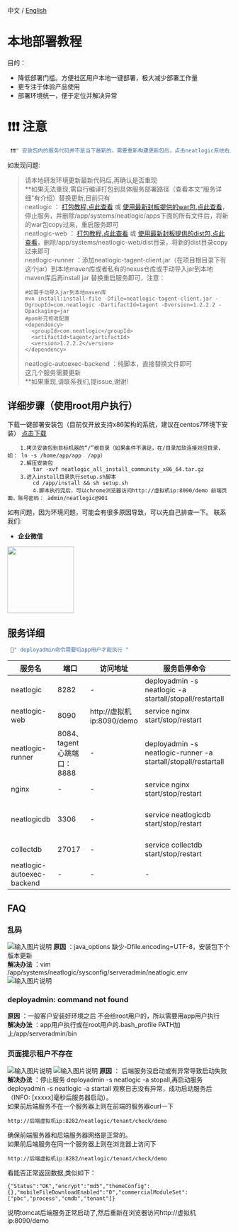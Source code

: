 中文 / [English](LOCAL_INSTALL.en.md)

# 本地部署教程
  目的：
  - 降低部署门槛。方便社区用户本地一键部署，极大减少部署工作量
  - 更专注于体验产品使用
  - 部署环境统一，便于定位并解决异常

# ❗❗❗ 注意
```js
 ❗❗❗" 安装包内的服务代码并不是当下最新的，需要重新构建更新包后，点击neatlogic系统右上角“问号”图标的帮助文档才能正常显示使用"   
```
 如发现问题:<br>
>请本地研发环境更新最新代码后,再确认是否重现<br>
> **如果无法重现,需自行编译打包到具体服务部署路径（查看本文“服务详细”有介绍）替换更新,目前只有<br>
> neatlogic ： <a href="https://gitee.com/neat-logic/neatlogic-itom-all/blob/develop3.0.0/WAR_INSTALL.md">打包教程,点此查看</a> 或 <a href="https://gitee.com/neat-logic/neatlogic-itom-all/releases">使用最新封板提供的war包,点此查看</a>，停止服务，并删除/app/systems/neatlogic/apps下面的所有文件后，将新的war包copy过来，重启服务即可<br>
> neatlogic-web ： <a href="https://gitee.com/neat-logic/neatlogic-web/blob/develop3.0.0/README.md">打包教程,点此查看</a> 或 <a href="https://gitee.com/neat-logic/neatlogic-itom-all/releases">使用最新封板提供的dist包,点此查看</a>，删除/app/systems/neatlogic-web/dist目录，将新的dist目录copy过来即可<br>
> neatlogic-runner ：添加neatlogic-tagent-client.jar（在项目根目录下有这个jar）到本地maven库或者私有的nexus仓库或手动导入jar到本地maven库后再install jar 替换重启服务即可，注意：<br>
> ```
> #如需手动导入jar到本地maven库
> mvn install:install-file -Dfile=neatlogic-tagent-client.jar -DgroupId=com.neatlogic -DartifactId=tagent -Dversion=1.2.2.2 -Dpackaging=jar
> #pom补充修改配置
> <dependency>
> 	<groupId>com.neatlogic</groupId>
> 	<artifactId>tagent</artifactId>
> 	<version>1.2.2.2</version>
> </dependency>
> ```
> neatlogic-autoexec-backend ：纯脚本，直接替换文件即可<br>
> 这几个服务需要更新<br>
> **如果重现,请联系我们,提issue,谢谢!<br>
## 详细步骤（使用root用户执行）
下载一键部署安装包（目前仅开放支持x86架构的系统，建议在centos7环境下安装）
[点击下载](https://pan.baidu.com/s/1WsTvyIKjK-Bfd3kQzQfnZA?pwd=ccct)
```
	1.拷贝安装包到目标机器的“/”根目录（如果条件不满足，在/目录加软连接对应目录，如： ln -s /home/app/app  /app）
	2.解压安装包
		tar -xvf neatlogic_all_install_community_x86_64.tar.gz
	3.进入install目录执行setup.sh脚本
		cd /app/install && sh setup.sh
        4.脚本执行完后，可以chrome浏览器访问http://虚拟机ip:8090/demo 前端页面，账号密码： admin/neatlogic@901
```
如有问题，因为环境问题，可能会有很多原因导致，可以先自己排查一下。
联系我们:
- **企业微信** <br>
<p align="left"><img src="https://gitee.com/neat-logic/neatlogic-itom-all/raw/develop3.0.0/README_IMAGES/contact_me.png" width="150" /></p>


## 服务详细
```js
 📌" deployadmin命令需要切app用户才能执行 "   
```
|  服务名  |  端口  | 访问地址 | 服务启停命令 | 部署路径(更新版本) | 配置文件路径 | 描述 |
| ----  | ----  | ----  | ---- | ---- | ---- | ---- |
| neatlogic | 8282 | - | deployadmin -s neatlogic -a startall/stopall/restartall | /app/systems/neatlogic/apps/neatlogic.war | /app/systems/neatlogic/config/ |tomcat后端服务 ,通过http://后端虚拟机ip:8282/neatlogic/tenant/check/demo 验证服务是否正常 |
| neatlogic-web | 8090 | http://虚拟机ip:8090/demo | service nginx start/stop/restart | /app/systems/neatlogic-web/dist | - | 前端服务 |
| neatlogic-runner | 8084、tagent心跳端口：8888 | - | deployadmin -s neatlogic-runner -a startall/stopall/restartall | /app/systems/neatlogic-runner/lib/neatlogic-runner.jar | /app/systems/neatlogic-runner/config |执行器runner后端服务，通过http://虚拟机ip:8084/autoexecrunner/anonymous/api/rest/server/health/check/demo 验证服务是否正常|
| nginx | - | - | service nginx start/stop/restart | /app/systems/nginx/ | /app/systems/nginx/conf | - |
| neatlogicdb | 3306 | - | service neatlogicdb start/stop/restart | /app/databases/neatlogicdb | /app/databases/neatlogicdb/conf | mysql8数据库 , client连接通过命令： /app/databases/neatlogicdb/mysql/bin/mysql -uroot -p'neatlogic@901' --socket=/app/databases/neatlogicdb/data/mysql.sock |
| collectdb | 27017 | - | service collectdb start/stop/restart | /app/databases/collectdb | /app/databases/collectdb/conf | mongodb数据库 |
| neatlogic-autoexec-backend | - | - | - |  /app/systems/autoexec/ | /app/systems/autoexec/conf | - |


## FAQ
### 乱码
![输入图片说明](QUICK_START_IMAGES/faq1.png)
 **原因** ：java_options 缺少-Dfile.encoding=UTF-8，安装包下个版本更新<br>
 **解决办法** ：vim /app/systems/neatlogic/sysconfig/serveradmin/neatlogic.env
![输入图片说明](QUICK_START_IMAGES/faq11.png)
### deployadmin: command not found<br>
 **原因** ：一般客户安装好环境之后 不会给root用户的，所以需要用app用户执行<br>
 **解决办法** ：app用户执行或在root用户的.bash_profile PATH加上/app/serveradmin/bin<br>
### 页面提示租户不存在
![输入图片说明](README_IMAGES/BUILD/tomcatFailed.png)
![输入图片说明](README_IMAGES/BUILD/tomcatFailed2.png)
 **原因** ： 后端服务没启动或有异常导致启动失败<br>
 **解决办法** ：停止服务 deployadmin -s neatlogic -a stopall,再启动服务 deployadmin -s neatlogic -a startall
观察日志没有异常，成功启动服务后（INFO: [xxxxx]毫秒后服务器启动）。<br>
如果前后端服务不在一个服务器上则在前端的服务器curl一下
```
http://后端虚拟机ip:8282/neatlogic/tenant/check/demo
```
确保前端服务器和后端服务器网络是正常的。<br>
如果前后端服务在同一个服务器上则在浏览器上访问下
```
http://后端虚拟机ip:8282/neatlogic/tenant/check/demo
```
看能否正常返回数据,类似如下：
```
{"Status":"OK","encrypt":"md5","themeConfig":{},"mobileFileDownloadEnabled":"0","commercialModuleSet":["pbc","process","cmdb","tenant"]}
```
说明tomcat后端服务正常启动了,然后重新在浏览器访问http://虚拟机ip:8090/demo<br>